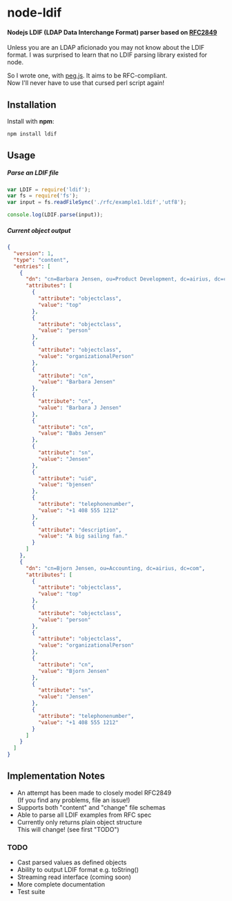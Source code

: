 # node-ldif
#### Nodejs LDIF (LDAP Data Interchange Format) parser based on [RFC2849](https://github.com/tapmodo/node-ldif/tree/master/rfc)

Unless you are an LDAP aficionado you may not know about the LDIF format.
I was surprised to learn that no LDIF parsing library existed for node.

So I wrote one, with [peg.js](http://pegjs.org). It aims to be RFC-compliant.  
Now I'll never have to use that cursed perl script again!

## Installation

Install with **npm**:

    npm install ldif

## Usage

##### Parse an LDIF file
```javascript
var LDIF = require('ldif');
var fs = require('fs');
var input = fs.readFileSync('./rfc/example1.ldif','utf8');

console.log(LDIF.parse(input));
```

##### Current object output

```json
{
  "version": 1,
  "type": "content",
  "entries": [
    {
      "dn": "cn=Barbara Jensen, ou=Product Development, dc=airius, dc=com",
      "attributes": [
        {
          "attribute": "objectclass",
          "value": "top"
        },
        {
          "attribute": "objectclass",
          "value": "person"
        },
        {
          "attribute": "objectclass",
          "value": "organizationalPerson"
        },
        {
          "attribute": "cn",
          "value": "Barbara Jensen"
        },
        {
          "attribute": "cn",
          "value": "Barbara J Jensen"
        },
        {
          "attribute": "cn",
          "value": "Babs Jensen"
        },
        {
          "attribute": "sn",
          "value": "Jensen"
        },
        {
          "attribute": "uid",
          "value": "bjensen"
        },
        {
          "attribute": "telephonenumber",
          "value": "+1 408 555 1212"
        },
        {
          "attribute": "description",
          "value": "A big sailing fan."
        }
      ]
    },
    {
      "dn": "cn=Bjorn Jensen, ou=Accounting, dc=airius, dc=com",
      "attributes": [
        {
          "attribute": "objectclass",
          "value": "top"
        },
        {
          "attribute": "objectclass",
          "value": "person"
        },
        {
          "attribute": "objectclass",
          "value": "organizationalPerson"
        },
        {
          "attribute": "cn",
          "value": "Bjorn Jensen"
        },
        {
          "attribute": "sn",
          "value": "Jensen"
        },
        {
          "attribute": "telephonenumber",
          "value": "+1 408 555 1212"
        }
      ]
    }
  ]
}
```

## Implementation Notes

  * An attempt has been made to closely model RFC2849  
    (If you find any problems, file an issue!)
  * Supports both "content" and "change" file schemas
  * Able to parse all LDIF examples from RFC spec
  * Currently only returns plain object structure  
    This will change! (see first "TODO")

### TODO

  * Cast parsed values as defined objects
  * Ability to output LDIF format e.g. toString()
  * Streaming read interface (coming soon)
  * More complete documentation
  * Test suite

